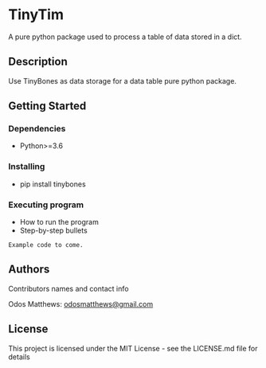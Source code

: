# TinyTim

A pure python package used to process a table of data stored in a dict.

## Description

Use TinyBones as data storage for a data table pure python package.

## Getting Started

### Dependencies

* Python>=3.6

### Installing

* pip install tinybones

### Executing program

* How to run the program
* Step-by-step bullets
```
Example code to come.
```

## Authors

Contributors names and contact info

Odos Matthews: odosmatthews@gmail.com

## License

This project is licensed under the MIT License - see the LICENSE.md file for details